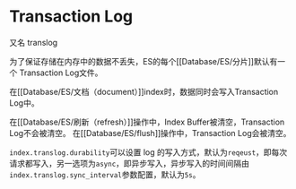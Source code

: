 # Transaction Log

又名 translog

为了保证存储在内存中的数据不丢失，ES的每个[[Database/ES/分片]]默认有一个 Transaction Log文件。

在[[Database/ES/文档（document）]]index时，数据同时会写入Transaction Log中。

在[[Database/ES/刷新（refresh）]]操作中，Index Buffer被清空，Transaction Log不会被清空。
在[[Database/ES/flush]]操作中，Transaction Log会被清空。

`index.translog.durability`可以设置 log 的写入方式，默认为`reqeust`，即每次请求都写入，另一选项为`async`，即异步写入，异步写入的时间间隔由`index.translog.sync_interval`参数配置，默认为`5s`。
